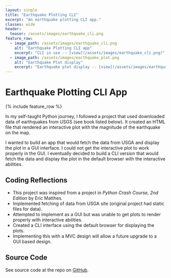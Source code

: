 ```yaml
---
layout: single
title: "Earthquake Plotting CLI"
excerpt: "An earthquake plotting CLI app."
classes: wide
header:
  teaser: /assets/images/earthquake_cli.png
feature_row:
  - image_path: /assets/images/earthquake_cli.png
    alt: "Earthquake Plotting CLI app"
    excerpt: "CLI in use -- [view](/assets/images/earthquake_cli.png)"
  - image_path: /assets/images/earthquake_plot.png
    alt: "Earthquake Plot display"
    excerpt: "Earthquake plot display -- [view](/assets/images/earthquake_plot.png)"
---
```


# Earthquake Plotting CLI App

{% include feature_row %}

In my self-taught Python journey, I followed a project that used downloaded data of earthquakes from USGS (see book listed below). It created an HTML file that rendered an interactive plot with the magnitude of the earthquake on the map.

I wanted to build an app that would fetch the data from USGA and display the plot in a GUI interface. I could not get the interactive plot to work properly in the GUI. I eventually decided to build a CLI version that would fetch the data and display the plot in the default browser with the interactive abilities.

## Coding Reflections

- This project was inspired from a project in _Python Crash Course, 2nd Edition_ by Eric Matthes.
- Implemented fetching of data from USGA site (original project had static files for data).
- Attempted to implement as a GUI but was unable to get plots to render properly with interactive abilities.
- Created a CLI interface using the default browser for displaying the plots.
- Implementing this with a MVC design will allow a future upgrade to a GUI based design.

## Source Code

See source code at the repo on <a href="https://github.com/stevebrauner/earthquake">GitHub</a>.
